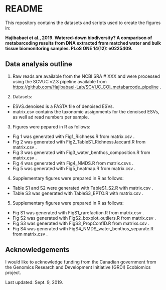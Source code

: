 # README

This repository contains the datasets and scripts used to create the figures in:

**Hajibabaei et al., 2019. Watered-down biodiversity?  A comparison of metabarcoding results from DNA extracted from matched water and bulk tissue biomonitoring samples.  PLoS ONE 14(12): e0225409.**

## Data analysis outline

1. Raw reads are available from the NCBI SRA # XXX and were processed using the SCVUC v2.3 pipeline available from https://github.com/Hajibabaei-Lab/SCVUC_COI_metabarcode_pipeline . 

2. Datasets: 
  * ESVS.denoised is a FASTA file of denoised ESVs.
  * matrix.csv contains the taxonomic assignments for the denoised ESVs, as well ad read numbers per sample.

3. Figures were pepared in R as follows:
  * Fig 1 was generated with Fig1_Richness.R from matrix.csv .
  * Fig 2 was generated with Fig2_TableS1_RichnessJaccard.R from matrix.csv . 
  * Fig 3 was generated with Fig3_water_benthos_composition.R from matrix.csv . 
  * Fig 4 was generated with Fig4_NMDS.R from matrix.csvs .
  * Fig 5 was generated with Fig5_heatmap.R from matrix.csv .

4. Supplementary figures were prepared in R as follows:
  * Table S1 and S2 were generated with TableS1_S2.R with matrix.csv .
  * Table S3 was generated with TableS3_EPTO.R with matrix.csv .
  
5. Supplementary figures were prepared in R as follows:
  * Fig S1 was generated with FigS1_rarefaction.R from matrix.csv . 
  * Fig S2 was generated with FigS2_boxplot_outliers.R from matrix.csv . 
  * Fig S3 was generated with FigS3_PropConfID.R from matrixs.csv . 
  * Fig S4 was generated with FigS4_NMDS_water_benthos_separate.R from matrix.csv . 

## Acknowledgements

I would like to acknowledge funding from the Canadian government from the Genomics Research and Development Initiative (GRDI) Ecobiomics project.

Last updated: Sept. 9, 2019.
